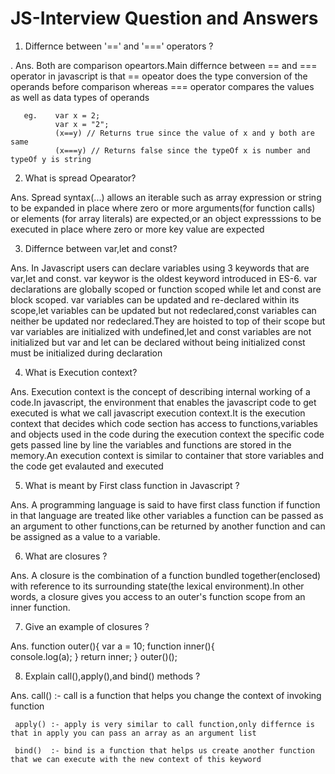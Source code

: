 # JS-Interview Question and Answers

1. Differnce between '==' and '===' operators ?


. Ans. Both are comparison opeartors.Main differnce between == and === operator in javascript is that == opeator does the type conversion
       of the operands before comparison whereas === operator compares the values as well as data types of operands
       
       eg.    var x = 2;
              var x = "2";
              (x==y) // Returns true since the value of x and y both are same
              (x===y) // Returns false since the typeOf x is number and typeOf y is string 
       
2. What is spread Opearator?

Ans. Spread syntax(...) allows an iterable such as array expression or string to be expanded in place where zero or more arguments(for function calls)
     or elements (for array literals) are expected,or an object expresssions to be executed in place where zero or more key value are expected
     
3. Differnce between var,let and const?

Ans. In Javascript users can declare variables using 3 keywords that are var,let and const. var keywor is the oldest keyword introduced in ES-6.
     var declarations are globally scoped or function scoped while let and const are block scoped. var variables can be updated and re-declared within its
     scope,let  variables can be updated but not redeclared,const variables can neither be updated nor redeclared.They are hoisted to top of their scope 
     but var variables are initialized with undefined,let and const variables are not initialized but var and let can be declared without being initialized
     const must be initialized during declaration
     
 4. What is Execution context?

Ans. Execution context is the concept of describing internal working of a code.In javascript, the environment that enables the javascript code to get
     executed is what we call javascript execution context.It is the execution context that decides which code section has access to functions,variables
     and objects used in the code during the execution context the specific code gets passed line by line the variables and functions are stored in the 
     memory.An execution context is similar to container that store variables and the code get evalauted and executed 
     
5.  What is meant by First class function in Javascript ?

Ans. A programming language is said to have first class function if function in that language are treated like other variables a function can be passed
     as an argument to other functions,can be returned by another function and can be assigned as a value to a variable.
     
6.  What are closures ?

Ans. A closure is the combination of a function bundled together(enclosed) with reference to its surrounding state(the lexical environment).In other words,
     a closure gives you access to an outer's function scope from an inner function.
     
7. Give an example of closures ?


Ans.       function outer(){
               var a = 10;
               function inner(){           
               console.log(a);
               }
              return inner; 
      }
      outer()();
    
8.  Explain call(),apply(),and bind() methods ?

Ans. call() :- call is a function that helps you change the context of invoking function
     
     apply() :- apply is very similar to call function,only differnce is that in apply you can pass an array as an argument list
     
     bind()  :- bind is a function that helps us create another function that we can execute with the new context of this keyword



